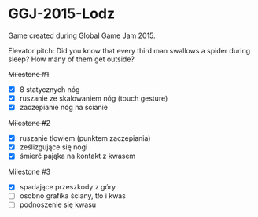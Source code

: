 # GGJ-2015-Lodz
Game created during Global Game Jam 2015.

Elevator pitch:
Did you know that every third man swallows a spider during sleep? How many of them get outside?

~~Milestone #1~~
- [x] 8 statycznych nóg
- [x] ruszanie ze skalowaniem nóg (touch gesture)
- [x] zaczepianie nóg na ścianie

~~Milestone #2~~
- [x] ruszanie tłowiem (punktem zaczepiania)
- [x] ześlizgujące się nogi
- [x] śmierć pająka na kontakt z kwasem

Milestone #3
- [x] spadające przeszkody z góry
- [ ] osobno grafika ściany, tło i kwas
- [ ] podnoszenie się kwasu
